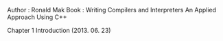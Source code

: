 
Author : Ronald Mak
Book   : Writing Compilers and Interpreters
         An Applied Approach Using C++

Chapter 1 Introduction (2013. 06. 23)
 
